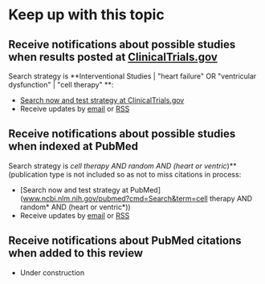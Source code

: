 Keep up with this topic
=========================

Receive notifications about possible studies when results posted at [ClinicalTrials.gov](http://clinicaltrials.gov)
-------------------------
Search strategy is **Interventional Studies | "heart failure" OR "ventricular dysfunction" | "cell therapy" **:

* [Search now and test strategy at ClinicalTrials.gov](https://clinicaltrials.gov/ct2/results?type=Intr&cond=%22heart+failure%22+OR+%22ventricular+dysfunction%22&intr=%22cell+therapy%22&show_rss=Y&sel_rss=mod14)
* Receive updates by [email](https://feedburner.google.com/fb/a/mailverify?uri=Clinicaltrialsgov_cell_therapy_and_heart_failure&amp;loc=en_US) or [RSS](http://feeds.feedburner.com/Clinicaltrialsgov_cell_therapy_and_heart_failure)

Receive notifications about possible studies when indexed at PubMed
-------------------------
Search strategy is **cell therapy AND random* AND (heart or ventric*)** (publication type is not included so as not to miss citations in process:

* [Search now and test strategy at PubMed](www.ncbi.nlm.nih.gov/pubmed?cmd=Search&term=cell therapy AND random* AND (heart or ventric*))
* Receive updates by [email](https://feedburner.google.com/fb/a/mailverify?uri=Pubmed_cell_therapy_for_heart&amp;loc=en_US) or [RSS](http://feeds.feedburner.com/Pubmed_cell_therapy_for_heart)

Receive notifications about PubMed citations when added to this review
-------------------------
* Under construction
